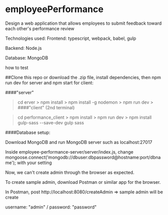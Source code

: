 # employeePerformance
Design a web application that allows employees to submit feedback toward each other's performance review

Technologies used: Frontend: typescript, webpack, babel, gulp

Backend: Node.js

Database: MongoDB

how to test

##Clone this repo or download the .zip file, install dependencies, then npm run dev for server and npm start for client:

####"server"

  > cd erver
	> npm install
	> npm install -g nodemon
	> npm run dev
	> 
####"client" (2nd terminal)

  > cd performance_client
	> npm install
	> npm run dev
	> npm install gulp-sass --save-dev
  > gulp sass
  
####Database setup:

Download MongoDB and run MongoDB server such as localhost:27017

Inside employee-performance-server/server/index.js, change mongoose.connect('mongodb://dbuser:dbpassword@hostname:port/dbname'); with your setting



Now, we can't create admin through the browser as expected.

To create sample admin, download Postman or similar app for the browser.

In Postman, post http://localhost:8080/createAdmin => sample admin will be create

username: "admin" / password: "password"
